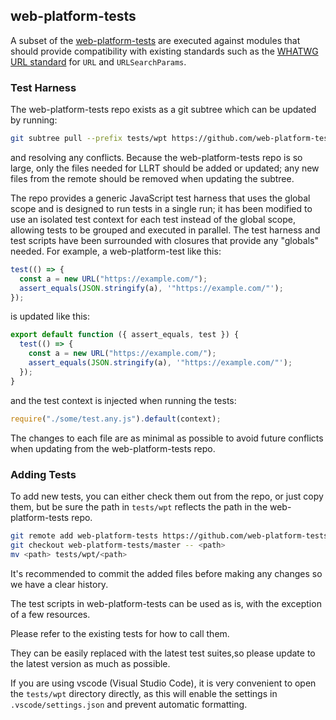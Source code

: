 ## web-platform-tests

A subset of the [web-platform-tests](https://github.com/web-platform-tests/wpt)
are executed against modules that should provide compatibility with existing
standards such as the [WHATWG URL standard](https://url.spec.whatwg.org/) for
`URL` and `URLSearchParams`.

### Test Harness

The web-platform-tests repo exists as a git subtree which can be updated by
running:

```sh
git subtree pull --prefix tests/wpt https://github.com/web-platform-tests/wpt.git master --squash
```

and resolving any conflicts. Because the web-platform-tests repo is so large,
only the files needed for LLRT should be added or updated; any new files from
the remote should be removed when updating the subtree.

The repo provides a generic JavaScript test harness that uses the global scope
and is designed to run tests in a single run; it has been modified to use an
isolated test context for each test instead of the global scope, allowing tests
to be grouped and executed in parallel. The test harness and test scripts have
been surrounded with closures that provide any "globals" needed. For example, a
web-platform-test like this:

```js
test(() => {
  const a = new URL("https://example.com/");
  assert_equals(JSON.stringify(a), '"https://example.com/"');
});
```

is updated like this:

```js
export default function ({ assert_equals, test }) {
  test(() => {
    const a = new URL("https://example.com/");
    assert_equals(JSON.stringify(a), '"https://example.com/"');
  });
}
```

and the test context is injected when running the tests:

```js
require("./some/test.any.js").default(context);
```

The changes to each file are as minimal as possible to avoid future conflicts
when updating from the web-platform-tests repo.

### Adding Tests

To add new tests, you can either check them out from the repo, or just copy
them, but be sure the path in `tests/wpt` reflects the path
in the web-platform-tests repo.

```sh
git remote add web-platform-tests https://github.com/web-platform-tests/wpt.git
git checkout web-platform-tests/master -- <path>
mv <path> tests/wpt/<path>
```

It's recommended to commit the added files before making any changes so we have
a clear history.

The test scripts in web-platform-tests can be used as is, with the exception of a few resources.

Please refer to the existing tests for how to call them.

They can be easily replaced with the latest test suites,so please update to the latest version
as much as possible.

If you are using vscode (Visual Studio Code), it is very convenient to open
the `tests/wpt` directory directly, as this will enable the settings
in `.vscode/settings.json` and prevent automatic formatting.
